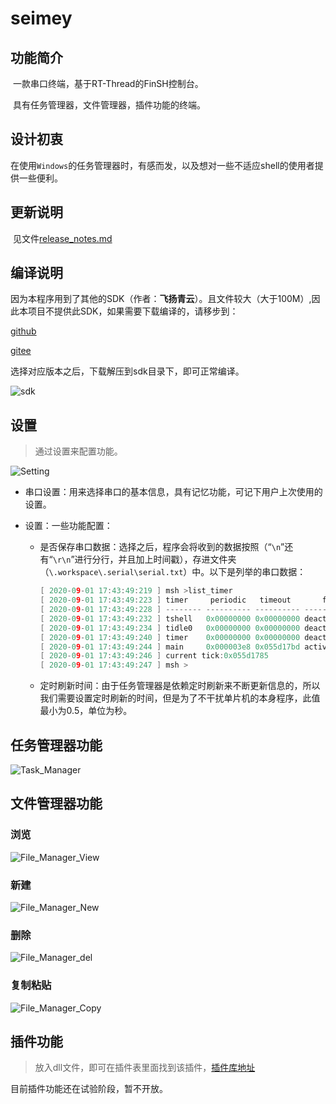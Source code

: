# seimey

## 功能简介

​	一款串口终端，基于RT-Thread的FinSH控制台。

​	具有任务管理器，文件管理器，插件功能的终端。

## 设计初衷

​	在使用`Windows`的任务管理器时，有感而发，以及想对一些不适应shell的使用者提供一些便利。

## 更新说明

​	见文件[release_notes.md](https://github.com/xqyjlj/seimey/blob/master/release_notes.md)

## 编译说明 

因为本程序用到了其他的SDK（作者：**飞扬青云**）。且文件较大（大于100M）,因此本项目不提供此SDK，如果需要下载编译的，请移步到：

[github](https://github.com/feiyangqingyun/qucsdk/tree/master/sdk_V20191009)

[gitee](https://gitee.com/feiyangqingyun/QUCSDK/tree/master/sdk_V20191009)

选择对应版本之后，下载解压到sdk目录下，即可正常编译。

![sdk](doc\picture\sdk.png)

## 设置

> 通过设置来配置功能。

![Setting](doc\picture\Setting.gif)

- 串口设置：用来选择串口的基本信息，具有记忆功能，可记下用户上次使用的设置。

- 设置：一些功能配置：

  - ​	是否保存串口数据：选择之后，程序会将收到的数据按照（“`\n`”还有“`\r\n`”进行分行，并且加上时间戳），存进文件夹（`\.workspace\.serial\serial.txt`）中。以下是列举的串口数据：

    ```c
    [ 2020-09-01 17:43:49:219 ] msh >list_timer
    [ 2020-09-01 17:43:49:223 ] timer     periodic   timeout       flag
    [ 2020-09-01 17:43:49:228 ] -------- ---------- ---------- -----------
    [ 2020-09-01 17:43:49:232 ] tshell   0x00000000 0x00000000 deactivated
    [ 2020-09-01 17:43:49:234 ] tidle0   0x00000000 0x00000000 deactivated
    [ 2020-09-01 17:43:49:240 ] timer    0x00000000 0x00000000 deactivated
    [ 2020-09-01 17:43:49:244 ] main     0x000003e8 0x055d17bd activated
    [ 2020-09-01 17:43:49:246 ] current tick:0x055d1785
    [ 2020-09-01 17:43:49:247 ] msh >
    ```

  - 定时刷新时间：由于任务管理器是依赖定时刷新来不断更新信息的，所以我们需要设置定时刷新的时间，但是为了不干扰单片机的本身程序，此值最小为0.5，单位为秒。

## 任务管理器功能

![Task_Manager](doc\picture\Task_Manager.gif)

## 文件管理器功能

### 浏览

![File_Manager_View](doc\picture\File_Manager_View.gif)

### 新建

![File_Manager_New](doc\picture\File_Manager_New.gif)

### 删除

![File_Manager_del](doc\picture\File_Manager_del.gif)

### 复制粘贴

![File_Manager_Copy](doc\picture\File_Manager_Copy.gif)

## 插件功能

> 放入dll文件，即可在插件表里面找到该插件，[插件库地址](https://github.com/xqyjlj/seimey_plugin)

目前插件功能还在试验阶段，暂不开放。

